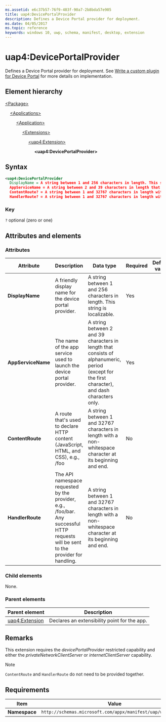 ```yaml
---
ms.assetid: e6c37b57-76f9-403f-90a7-2b8bda57e905
title: uap4:DevicePortalProvider
description: Defines a Device Portal provider for deployment.
ms.date: 04/05/2017
ms.topic: reference
keywords: windows 10, uwp, schema, manifest, desktop, extension 
---
```


# uap4:DevicePortalProvider

Defines a Device Portal provider for deployment.  See [Write a custom plugin for Device Portal](/windows/uwp/debug-test-perf/device-portal-plugin) for more details on implementation.

## Element hierarchy

[\<Package\>](element-package.md)

&nbsp;&nbsp;&nbsp;&nbsp;[\<Applications\>](element-applications.md)

&nbsp;&nbsp;&nbsp;&nbsp; &nbsp;&nbsp;&nbsp;&nbsp;[\<Application\>](element-application.md)

&nbsp;&nbsp;&nbsp;&nbsp; &nbsp;&nbsp;&nbsp;&nbsp; &nbsp;&nbsp;&nbsp;&nbsp;[\<Extensions\>](element-1-extensions.md)

&nbsp;&nbsp;&nbsp;&nbsp; &nbsp;&nbsp;&nbsp;&nbsp; &nbsp;&nbsp;&nbsp;&nbsp; &nbsp;&nbsp;&nbsp;&nbsp;[\<uap4:Extension\>](element-uap4-extension.md)

&nbsp;&nbsp;&nbsp;&nbsp; &nbsp;&nbsp;&nbsp;&nbsp; &nbsp;&nbsp;&nbsp;&nbsp; &nbsp;&nbsp;&nbsp;&nbsp; &nbsp;&nbsp;&nbsp;&nbsp;**\<uap4:DevicePortalProvider\>**

## Syntax

```xml
<uap4:DevicePortalProvider
  DisplayName = A string between 1 and 256 characters in length. This string is localizable.
  AppServiceName = A string between 2 and 39 characters in length that consists of alphanumeric, period (except for the first character), and dash characters only.
  ContentRoute? = A string between 1 and 32767 characters in length with a non-whitespace character at its beginning and end.
  HandlerRoute? = A string between 1 and 32767 characters in length with a non-whitespace character at its beginning and end. />            
```

### Key

`?`  optional (zero or one)

## Attributes and elements

### Attributes

| Attribute | Description | Data type | Required | Default value
|-|-|-|-|-|
| **DisplayName** | A friendly display name for the device portal provider. | A string between 1 and 256 characters in length. This string is localizable. | Yes |  |
| **AppServiceName** | The name of the app service used to launch the device portal provider. | A string between 2 and 39 characters in length that consists of alphanumeric, period (except for the first character), and dash characters only. | Yes |  |
| **ContentRoute** | A route that's used to declare HTTP content (JavaScript, HTML, and CSS), e.g., /foo| A string between 1 and 32767 characters in length with a non-whitespace character at its beginning and end. | No |  |
| **HandlerRoute** | The API namespace requested by the provider, e.g., /foo/bar. Any successful HTTP requests will be sent to the provider for handling. | A string between 1 and 32767 characters in length with a non-whitespace character at its beginning and end. | No |  |

### Child elements

None.

### Parent elements

| Parent element | Description |
|-|-|
| [uap4:Extension](element-uap4-extension.md) | Declares an extensibility point for the app. |

## Remarks

This extension requires the *devicePortalProvider* restricted capability and either the *privateNetworkClientServer* or *internetClientServer* capability.

> [!NOTE]
> `ContentRoute` and `HandlerRoute` do not need to be provided together.

## Requirements

| Item | Value |
|--|--|
| **Namespace** | `http://schemas.microsoft.com/appx/manifest/uap/windows10/4` |
